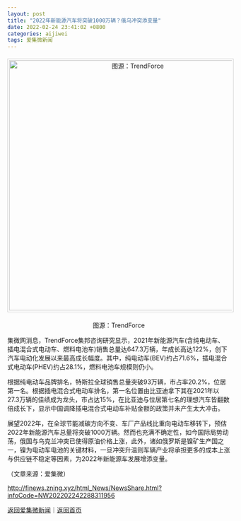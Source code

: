 ```yaml
---
layout: post
title: "2022年新能源汽车将突破1000万辆？俄乌冲突添变量"
date: 2022-02-24 23:41:02 +0800
categories: aijiwei
tags: 爱集微新闻
---
```

<center><img src="https://dfscdn.dfcfw.com/download/D24682368019694890773_w566h321.jpg" alt="图源：TrendForce" width="566" emheight="321" style="border:#d1d1d1 1px solid;padding:3px;margin:5px 0;" /></center><p align="center">图源：TrendForce</p><p>集微网消息，TrendForce集邦咨询研究显示，2021年新能源汽车(含纯电动车、插电混合式电动车、燃料电池车)销售总量达647.3万辆，年成长高达122%，创下汽车电动化发展以来最高成长幅度。其中，纯电动车(BEV)约占71.6%，插电混合式电动车(PHEV)约占28.1%，燃料电池车规模则仍小。</p>
 <p>根据纯电动车品牌排名，特斯拉全球销售总量突破93万辆，市占率20.2%，位居第一名。根据插电混合式电动车排名，第一名位置由比亚迪拿下其在2021年以27.3万辆的佳绩成为龙头，市占达15%，在比亚迪与位居第七名的理想汽车皆翻数倍成长下，显示中国调降插电混合式电动车补贴金额的政策并未产生太大冲击。</p>
 <p>展望2022年，在全球节能减碳方向不变、车厂产品线比重向电动车移转下，预估2022年新能源汽车总量将突破1000万辆。然而也充满不确定性，如今国际局势动荡，俄国与乌克兰冲突已使得原油价格上涨，此外，诸如俄罗斯是镍矿生产国之一，镍为电动车电池的关键材料，一旦冲突升温则车辆产业将承担更多的成本上涨与供应链不稳定等因素，为2022年新能源车发展增添变量。</p><p class="em_media">（文章来源：爱集微）</p>

<http://finews.zning.xyz/html_News/NewsShare.html?infoCode=NW202202242288311956>

[返回爱集微新闻](//finews.withounder.com/category/aijiwei.html)｜[返回首页](//finews.withounder.com/)